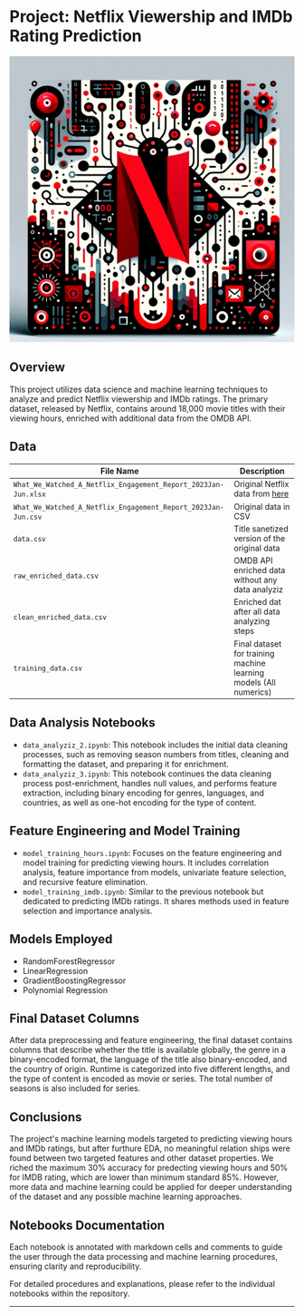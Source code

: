 # Project: Netflix Viewership and IMDb Rating Prediction

<div style="text-align: center;">
    <img src="./files/nf.png" alt="phase1" width="800"/>
</div>

## Overview
This project utilizes data science and machine learning techniques to analyze and predict Netflix viewership and IMDb ratings. The primary dataset, released by Netflix, contains around 18,000 movie titles with their viewing hours, enriched with additional data from the OMDB API.

## Data
| File Name         | Description             |
|--------------|-------------------------|
|`What_We_Watched_A_Netflix_Engagement_Report_2023Jan-Jun.xlsx`| Original Netflix data from [here](https://about.netflix.com/en/news/what-we-watched-a-netflix-engagement-report) |
| `What_We_Watched_A_Netflix_Engagement_Report_2023Jan-Jun.csv`  | Original data in CSV |
| `data.csv`  | Title sanetized version of the original data  |
| `raw_enriched_data.csv`  | OMDB API enriched data without any data analyziz    |
| `clean_enriched_data.csv`  | Enriched dat after all data analyzing steps      |
| `training_data.csv`  | Final dataset for training machine learning models (All numerics)      |


## Data Analysis Notebooks
- `data_analyziz_2.ipynb`: This notebook includes the initial data cleaning processes, such as removing season numbers from titles, cleaning and formatting the dataset, and preparing it for enrichment.
- `data_analyziz_3.ipynb`: This notebook continues the data cleaning process post-enrichment, handles null values, and performs feature extraction, including binary encoding for genres, languages, and countries, as well as one-hot encoding for the type of content.


## Feature Engineering and Model Training
- `model_training_hours.ipynb`: Focuses on the feature engineering and model training for predicting viewing hours. It includes correlation analysis, feature importance from models, univariate feature selection, and recursive feature elimination.
- `model_training_imdb.ipynb`:  Similar to the previous notebook but dedicated to predicting IMDb ratings. It shares methods used in feature selection and importance analysis.


## Models Employed
- RandomForestRegressor
- LinearRegression
- GradientBoostingRegressor
- Polynomial Regression

## Final Dataset Columns
After data preprocessing and feature engineering, the final dataset contains columns that describe whether the title is available globally, the genre in a binary-encoded format, the language of the title also binary-encoded, and the country of origin. Runtime is categorized into five different lengths, and the type of content is encoded as movie or series. The total number of seasons is also included for series.

## Conclusions
The project's machine learning models targeted to predicting viewing hours and IMDb ratings, but after furthure EDA, no meaningful relation ships were found between two targeted features and other dataset properties. We riched the maximum 30% accuracy for predecting viewing hours and 50% for IMDB rating, which are lower than minimum standard 85%. However, more data and machine learning could be applied for deeper understanding of the dataset and any possible machine learning approaches.

## Notebooks Documentation
Each notebook is annotated with markdown cells and comments to guide the user through the data processing and machine learning procedures, ensuring clarity and reproducibility.

For detailed procedures and explanations, please refer to the individual notebooks within the repository.

---

